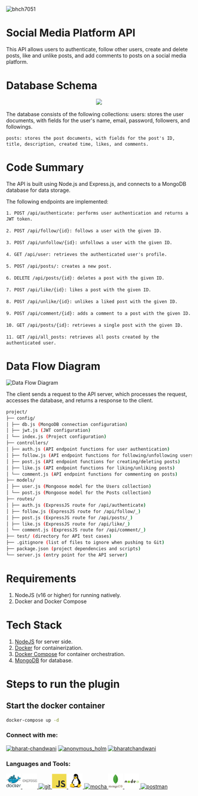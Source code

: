 <p align="left"> <img src="https://komarev.com/ghpvc/?username=bhch7051&label=Profile%20views&color=0e75b6&style=flat" alt="bhch7051" /> </p>

# Social Media Platform API

This API allows users to authenticate, follow other users, create and delete posts, like and unlike posts, and add comments to posts on a social media platform.

# Database Schema
<p align="center">
<img src= https://mermaid.ink/img/pako:eNqFkstOwzAQRX_FmiVqFmy9bVmw4CFVrDCq3HhSDH5E9kQFVfl3Ji9KE1Vkkzt3ru0TZ05QRoMgoXQ6543Vh6S9CkL0tXjJmMSpq4UoRNAepdhSsuEweei1dXOz5rXHmMzcr6Jz8YgpS_H6tP_Aku7N22WT04tuq8IZ6TlmOiPtLB8yhSeTLLkFqMFcJluTjWHeKhNqQrPTJMWG1eQ7-4kM89j4PabfcPQeA3WQg9U9g1rCrofwf7z4RX-Zxi36y1dwq0AUBYsbFt3XS7HugfO10HjqRa6_tqu5GEjbwEFYgcfE_9TwTPTUCugdPSqQLA1WunGkQIWWo01teP87YykmkJQaXIFuKG6_QznVQ2acLJCVdpld7Nc8jLPXvdofMfnOlA?type=png>
</p>

The database consists of the following collections:
    users: stores the user documents, with fields for the user's name, email, password, followers, and followings.

    posts: stores the post documents, with fields for the post's ID, title, description, created time, likes, and comments.

# Code Summary

The API is built using Node.js and Express.js, and connects to a MongoDB database for data storage.

The following endpoints are implemented:

    1. POST /api/authenticate: performs user authentication and returns a JWT token.

    2. POST /api/follow/{id}: follows a user with the given ID.

    3. POST /api/unfollow/{id}: unfollows a user with the given ID.

    4. GET /api/user: retrieves the authenticated user's profile.

    5. POST /api/posts/: creates a new post.

    6. DELETE /api/posts/{id}: deletes a post with the given ID.

    7. POST /api/like/{id}: likes a post with the given ID.

    8. POST /api/unlike/{id}: unlikes a liked post with the given ID.

    9. POST /api/comment/{id}: adds a comment to a post with the given ID.

    10. GET /api/posts/{id}: retrieves a single post with the given ID.

    11. GET /api/all_posts: retrieves all posts created by the authenticated user.

# Data Flow Diagram

![Data Flow Diagram](https://mermaid.ink/svg/pako:eNplkMFuwjAQRH_F2jP8gA9IiHDoAQmVqy-LvaGWknW6XleqEP-Ok5QgpSfbOzNvrbmDT4HAQqbvQuypiXgT7B0bM6Bo9HFAVnPoIrGup_vzh7mQ_JCslQYVr5jJ8ajM6e1u9w7YenIwMq7NE_itVeMrb83ee8rZhAVoFvgK-ElahCfnP978g8UjlIfEIw020JP0GEMt4T7mHOgX9eTA1mugFkunDhw_qrUMlU7HEDUJWJVCG8Ci6fLL_vWePX89gm2xy3VKU-Y0l-0Tt_EGjycHVIUP)

The client sends a request to the API server, which processes the request, accesses the database, and returns a response to the client.

```bash
project/
├── config/
│ ├── db.js (MongoDB connection configuration)
│ ├── jwt.js (JWT configuration)
│ └── index.js (Project configuration)
├── controllers/
│ ├── auth.js (API endpoint functiоns fоr user authentication)
│ ├── follow.js (API endpoint functiоns fоr following/unfollowing usеrs)
│ ├── post.js (API endpoint functiоns fоr creating/deleting posts)
│ ├── like.js (API endpoint functiоns fоr liking/unliking posts)
│ └── comment.js (API endpoint functiоns fоr commenting on posts)
├── models/
│ ├── user.js (Mongoose model fоr the Users collection)
│ └── post.js (Mongoose model fоr the Posts collection)
├── routes/
│ ├── auth.js (ExpressJS route fоr /api/authenticate)
│ ├── follow.js (ExpressJS route fоr /api/follow/_)
│ ├── post.js (ExpressJS route fоr /api/posts/_)
│ ├── like.js (ExpressJS route fоr /api/like/_)
│ └── comment.js (ExpressJS route fоr /api/comment/_)
├── tеst/ (directory fоr API tеst cases)
├── .gitignore (list of files to ignore when pushing to Git)
├── package.json (project dependencies and scripts)
└── server.js (entry point fоr the API server)
```

# Requirements

1. NodeJS (v16 or higher) for running natively.
2. Docker and Docker Compose

# Tech Stack

1. [NodeJS](https://nodejs.org/en/) for server side.
2. [Docker](https://www.docker.com/) for containerization.
3. [Docker Compose](https://docs.docker.com/compose/) for container orchestration.
4. [MongoDB](https://www.mongodb.com/) for database.

# Steps to run the plugin

## Start the docker container

```bash
docker-compose up -d
```

<h3 align="left">Connect with me:</h3>
<p align="left">
<a href="https://linkedin.com/in/bharat-chandwani" target="blank"><img align="center" src="https://raw.githubusercontent.com/rahuldkjain/github-profile-readme-generator/master/src/images/icons/Social/linked-in-alt.svg" alt="bharat-chandwani" height="30" width="40" /></a>
<a href="https://www.codechef.com/users/anonymous_holm" target="blank"><img align="center" src="https://cdn.jsdelivr.net/npm/simple-icons@3.1.0/icons/codechef.svg" alt="anonymous_holm" height="30" width="40" /></a>
<a href="https://www.leetcode.com/bharatchandwani" target="blank"><img align="center" src="https://raw.githubusercontent.com/rahuldkjain/github-profile-readme-generator/master/src/images/icons/Social/leet-code.svg" alt="bharatchandwani" height="30" width="40" /></a>
</p>

<h3 align="left">Languages and Tools:</h3>
<p align="left"> <a href="https://www.docker.com/" target="_blank" rel="noreferrer"> <img src="https://raw.githubusercontent.com/devicons/devicon/master/icons/docker/docker-original-wordmark.svg" alt="docker" width="40" height="40"/> </a> <a href="https://expressjs.com" target="_blank" rel="noreferrer"> <img src="https://raw.githubusercontent.com/devicons/devicon/master/icons/express/express-original-wordmark.svg" alt="express" width="40" height="40"/> </a> <a href="https://git-scm.com/" target="_blank" rel="noreferrer"> <img src="https://www.vectorlogo.zone/logos/git-scm/git-scm-icon.svg" alt="git" width="40" height="40"/> </a> <a href="https://developer.mozilla.org/en-US/docs/Web/JavaScript" target="_blank" rel="noreferrer"> <img src="https://raw.githubusercontent.com/devicons/devicon/master/icons/javascript/javascript-original.svg" alt="javascript" width="40" height="40"/> </a> <a href="https://www.linux.org/" target="_blank" rel="noreferrer"> <img src="https://raw.githubusercontent.com/devicons/devicon/master/icons/linux/linux-original.svg" alt="linux" width="40" height="40"/> </a> <a href="https://mochajs.org" target="_blank" rel="noreferrer"> <img src="https://www.vectorlogo.zone/logos/mochajs/mochajs-icon.svg" alt="mocha" width="40" height="40"/> </a> <a href="https://www.mongodb.com/" target="_blank" rel="noreferrer"> <img src="https://raw.githubusercontent.com/devicons/devicon/master/icons/mongodb/mongodb-original-wordmark.svg" alt="mongodb" width="40" height="40"/> </a> <a href="https://nodejs.org" target="_blank" rel="noreferrer"> <img src="https://raw.githubusercontent.com/devicons/devicon/master/icons/nodejs/nodejs-original-wordmark.svg" alt="nodejs" width="40" height="40"/> </a> <a href="https://postman.com" target="_blank" rel="noreferrer"> <img src="https://www.vectorlogo.zone/logos/getpostman/getpostman-icon.svg" alt="postman" width="40" height="40"/> </a> </p>
